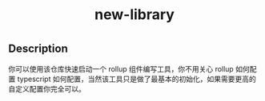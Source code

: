 <h1 align="center">new-library<h1/>

## Description

你可以使用该仓库快速启动一个 rollup 组件编写工具，你不用关心 rollup 如何配置 typescript 如何配置，当然该工具只是做了最基本的初始化，如果需要更高的自定义配置你完全可以。
